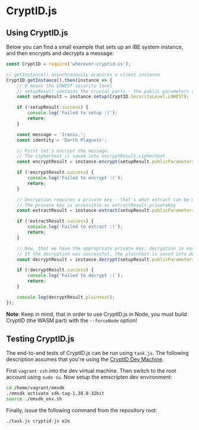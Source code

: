 # CryptID.js

## Using CryptID.js

Below you can find a small example that sets up an IBE system instance, and then encrypts and decrypts a message:

~~~~JavaScript
const CryptID = require('wherever-cryptid-is');

// getInstance() asynchronously acquires a client instance
CryptID.getInstance().then(instance => {
    // 0 means the LOWEST security level
    // setupResult contains the crucial parts - the public parameters and the master secret
    const setupResult = instance.setup(CryptID.SecurityLevel.LOWEST);

    if (!setupResult.success) {
        console.log('Failed to setup :(');
        return;
    }

    const message = 'Ironic.';
    const identity = 'Darth Plagueis';

    // First let's encrypt the message.
    // The ciphertext is saved into encryptResult.ciphertext
    const encryptResult = instance.encrypt(setupResult.publicParameters, identity, message);

    if (!encryptResult.success) {
        console.log('Failed to encrypt :(');
        return;
    }

    // Decryption requires a private key - that's what extract can be used for!
    // The private key is accessible as extractResult.privateKey
    const extractResult = instance.extract(setupResult.publicParameters, setupResult.masterSecret, identity);

    if (!extractResult.success) {
        console.log('Failed to extract :(');
        return;
    }

    // Now, that we have the appropriate private key, decryption is easy-peasy.
    // If the decryption was successful, the plaintext is saved into decryptResult.plaintext.
    const decryptResult = instance.decrypt(setupResult.publicParameters, extractResult.privateKey, encryptResult.ciphertext);

    if (!decryptResult.success) {
        console.log('Failed to decrypt :(');
        return;
    }

    console.log(decryptResult.plaintext);
});
~~~~

**Note**: Keep in mind, that in order to use CryptID.js in Node, you must build CryptID (the WASM part) with the `--forceNode` option!

## Testing CryptID.js

The end-to-end tests of CryptID.js can be run using `task.js`. The following description assumes that you're using the [CryptID Dev Machine](dev-machine).

First `vagrant ssh` into the dev virtual machine. Then switch to the root account using `sudo su`. Now setup the emscripten dev environment:

~~~~bash
cd /home/vagrant/emsdk
./emsdk activate sdk-tag-1.38.8-32bit
source ./emsdk_env.sh
~~~~

Finally, issue the following command from the repository root:

~~~~bash
./task.js cryptid-js e2e
~~~~
